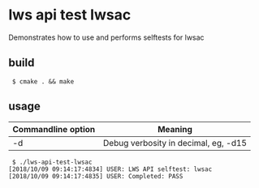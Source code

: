 # lws api test lwsac

Demonstrates how to use and performs selftests for lwsac

## build

```
 $ cmake . && make
```

## usage

Commandline option|Meaning
---|---
-d <loglevel>|Debug verbosity in decimal, eg, -d15

```
 $ ./lws-api-test-lwsac
[2018/10/09 09:14:17:4834] USER: LWS API selftest: lwsac
[2018/10/09 09:14:17:4835] USER: Completed: PASS
```

